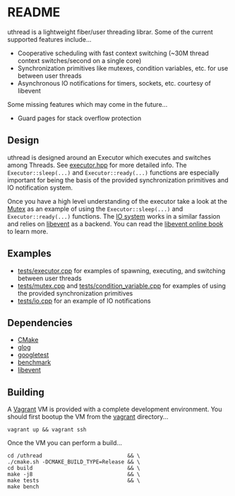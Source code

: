 # README

uthread is a lightweight fiber/user threading librar. Some of the current supported features include...

- Cooperative scheduling with fast context switching (~30M thread context switches/second on a single core)
- Synchronization primitives like mutexes, condition variables, etc. for use between user threads
- Asynchronous IO notifications for timers, sockets, etc. courtesy of libevent

Some missing features which may come in the future...

- Guard pages for stack overflow protection

## Design

uthread is designed around an Executor which executes and switches among Threads. See [executor.hpp](include/uthread/executor.hpp) for more detailed info. The `Executor::sleep(...)` and `Executor::ready(...)` functions are especially important for being the basis of the provided synchronization primitives and IO notification system.

Once you have a high level understanding of the executor take a look at the [Mutex](src/mutex.cpp) as an example of using the `Executor::sleep(...)` and `Executor::ready(...)` functions. The [IO system](src/io.cpp) works in a similar fassion and relies on [libevent](http://libevent.org/) as a backend. You can read the [libevent online book](http://www.wangafu.net/~nickm/libevent-book) to learn more.

## Examples

- [tests/executor.cpp](tests/executor.cpp) for examples of spawning, executing, and switching between user threads
- [tests/mutex.cpp](tests/mutex.cpp) and [tests/condition_variable.cpp](tests/condition_variable.cpp) for examples of using the provided synchronization primitives
- [tests/io.cpp](tests/io.cpp) for an example of IO notifications

## Dependencies

- [CMake](https://cmake.org/)
- [glog](https://github.com/google/glog)
- [googletest](https://github.com/google/googletest)
- [benchmark](https://github.com/google/benchmark)
- [libevent](http://libevent.org/)

## Building

A [Vagrant](https://www.vagrantup.com/) VM is provided with a complete development environment. You should first bootup the VM from the [vagrant](vagrant) directory...

```
vagrant up && vagrant ssh
```

Once the VM you can perform a build...

```
cd /uthread                           && \
./cmake.sh -DCMAKE_BUILD_TYPE=Release && \
cd build                              && \
make -j8                              && \
make tests                            && \
make bench
```
